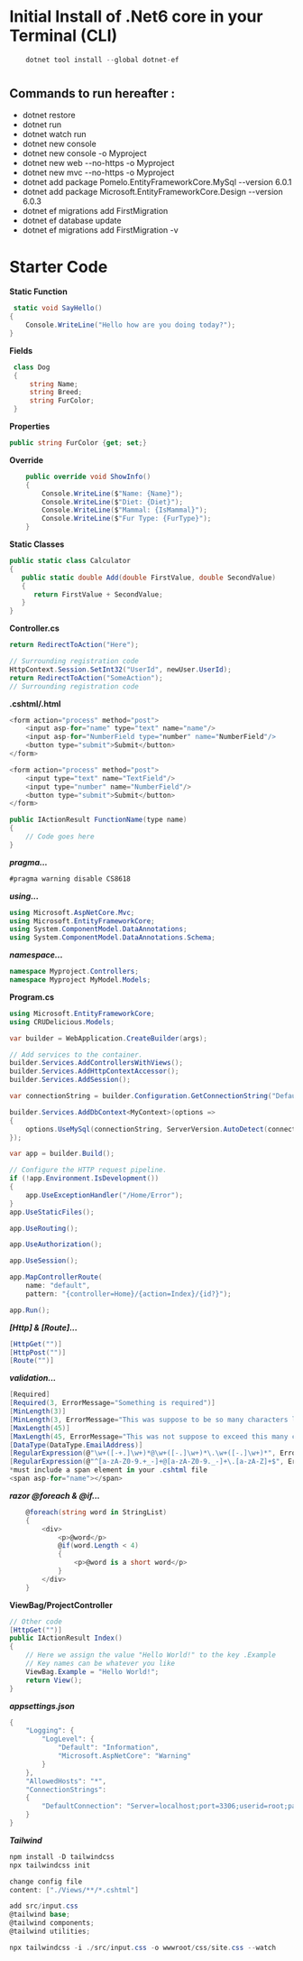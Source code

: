 
# Initial Install of .Net6 core in your Terminal (CLI)
```csharp
    dotnet tool install --global dotnet-ef
```
#
## Commands to run hereafter :
- dotnet restore
- dotnet run
- dotnet watch run
- dotnet new console
- dotnet new console -o Myproject
- dotnet new web --no-https -o Myproject
- dotnet new mvc --no-https -o Myproject
- dotnet add package Pomelo.EntityFrameworkCore.MySql --version 6.0.1
- dotnet add package Microsoft.EntityFrameworkCore.Design --version 6.0.3
- dotnet ef migrations add FirstMigration
- dotnet ef database update
- dotnet ef migrations add FirstMigration -v
# Starter Code
**Static Function**
```csharp
 static void SayHello()
{
    Console.WriteLine("Hello how are you doing today?");
}
```
**Fields**
```csharp
 class Dog
 {
     string Name;
     string Breed;
     string FurColor;
 }
```
**Properties**
```csharp
public string FurColor {get; set;}
```
**Override**
```csharp
    public override void ShowInfo()
    {
        Console.WriteLine($"Name: {Name}");
        Console.WriteLine($"Diet: {Diet}");
        Console.WriteLine($"Mammal: {IsMammal}");
        Console.WriteLine($"Fur Type: {FurType}");
    }
```
**Static Classes**
```csharp
public static class Calculator
{
   public static double Add(double FirstValue, double SecondValue)
   {
      return FirstValue + SecondValue;
   }
}
```
**Controller.cs**
```csharp
return RedirectToAction("Here");
```
```csharp
// Surrounding registration code
HttpContext.Session.SetInt32("UserId", newUser.UserId);
return RedirectToAction("SomeAction");
// Surrounding registration code
```
**.cshtml/.html**
```csharp
<form action="process" method="post">    
    <input asp-for="name" type="text" name="name"/>    
    <input asp-for="NumberField type="number" name="NumberField"/>    
    <button type="submit">Submit</button>
</form>
```
```csharp
<form action="process" method="post">    
    <input type="text" name="TextField"/>    
    <input type="number" name="NumberField"/>    
    <button type="submit">Submit</button>
</form>
```
```csharp
public IActionResult FunctionName(type name)
{
    // Code goes here
}
```
***pragma...***
```csharp
#pragma warning disable CS8618
```
***using...***
```csharp
using Microsoft.AspNetCore.Mvc;
using Microsoft.EntityFrameworkCore;
using System.ComponentModel.DataAnnotations;
using System.ComponentModel.DataAnnotations.Schema;
```
***namespace...***
```csharp
namespace Myproject.Controllers;
namespace Myproject MyModel.Models;
```
**Program.cs**
```csharp
using Microsoft.EntityFrameworkCore;
using CRUDelicious.Models;

var builder = WebApplication.CreateBuilder(args);

// Add services to the container.
builder.Services.AddControllersWithViews();
builder.Services.AddHttpContextAccessor();  
builder.Services.AddSession();  

var connectionString = builder.Configuration.GetConnectionString("DefaultConnection");

builder.Services.AddDbContext<MyContext>(options =>
{
    options.UseMySql(connectionString, ServerVersion.AutoDetect(connectionString));
});

var app = builder.Build();

// Configure the HTTP request pipeline.
if (!app.Environment.IsDevelopment())
{
    app.UseExceptionHandler("/Home/Error");
}
app.UseStaticFiles();

app.UseRouting();

app.UseAuthorization();

app.UseSession();

app.MapControllerRoute(
    name: "default",
    pattern: "{controller=Home}/{action=Index}/{id?}");

app.Run();
```
***[Http] & [Route]...***
```csharp
[HttpGet("")]
[HttpPost("")]
[Route("")]
```
***validation...***
```csharp
[Required]
[Required(3, ErrorMessage="Something is required")]
[MinLength(3)]
[MinLength(3, ErrorMessage="This was suppose to be so many characters long")]
[MaxLength(45)]
[MaxLength(45, ErrorMessage="This was not suppose to exceed this many characters")]
[DataType(DataType.EmailAddress)]
[RegularExpression(@"\w+([-+.]\w+)*@\w+([-.]\w+)*\.\w+([-.]\w+)*", ErrorMessage = "Invalid email format")]
[RegularExpression(@"^[a-zA-Z0-9.+_-]+@[a-zA-Z0-9._-]+\.[a-zA-Z]+$", ErrorMessage = "Invalid email format")]
*must include a span element in your .cshtml file
<span asp-for="name"></span>
```
***razor @foreach & @if...***
```csharp
    @foreach(string word in StringList)    
    {        
        <div>            
            <p>@word</p>
            @if(word.Length < 4)            
            {                 
                <p>@word is a short word</p>            
            }       
        </div>    
    }
```
**ViewBag/ProjectController**
```csharp
// Other code 
[HttpGet("")]
public IActionResult Index()
{    
    // Here we assign the value "Hello World!" to the key .Example    
    // Key names can be whatever you like    
    ViewBag.Example = "Hello World!";    
    return View();
}
```
***appsettings.json***
```csharp
{  
    "Logging": {    
        "LogLevel": {      
            "Default": "Information",      
            "Microsoft.AspNetCore": "Warning"    
        }  
    },
    "AllowedHosts": "*",    
    "ConnectionStrings":    
    {        
        "DefaultConnection": "Server=localhost;port=3306;userid=root;password=root;database=**CHANGE ME TO NEW DB NAME**;"    
    }
}
```
***Tailwind***
```csharp
npm install -D tailwindcss
npx tailwindcss init

change config file
content: ["./Views/**/*.cshtml"]

add src/input.css
@tailwind base;
@tailwind components;
@tailwind utilities;

npx tailwindcss -i ./src/input.css -o wwwroot/css/site.css --watch

```
#




